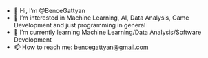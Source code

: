 - 👋 Hi, I’m @BenceGattyan
- 👀 I’m interested in Machine Learning, AI, Data Analysis, Game Development and just programming in general
- 🌱 I’m currently learning Machine Learning/Data Analysis/Software Development
- 📫 How to reach me: bencegattyan@gmail.com
